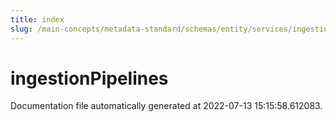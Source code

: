 ```yaml
---
title: index
slug: /main-concepts/metadata-standard/schemas/entity/services/ingestionPipelines
---
```


# ingestionPipelines

Documentation file automatically generated at 2022-07-13 15:15:58.612083.
